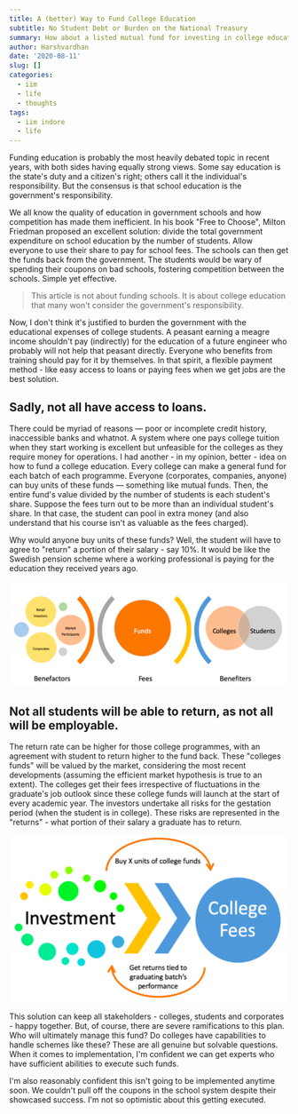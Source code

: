 ```yaml
---
title: A (better) Way to Fund College Education
subtitle: No Student Debt or Burden on the National Treasury
summary: How about a listed mutual fund for investing in college education?
author: Harshvardhan
date: '2020-08-11'
slug: []
categories:
  - iim
  - life
  - thoughts
tags:
  - iim indore
  - life
---
```


Funding education is probably the most heavily debated topic in recent years, with both sides having equally strong views. Some say education is the state's duty and a citizen's right; others call it the individual's responsibility. But the consensus is that school education is the government's responsibility.

We all know the quality of education in government schools and how competition has made them inefficient. In his book "Free to Choose", Milton Friedman proposed an excellent solution: divide the total government expenditure on school education by the number of students. Allow everyone to use their share to pay for school fees. The schools can then get the funds back from the government. The students would be wary of spending their coupons on bad schools, fostering competition between the schools. Simple yet effective.

> This article is not about funding schools. It is about college education that many won't consider the government's responsibility.

Now, I don't think it's justified to burden the government with the educational expenses of college students. A peasant earning a meagre income shouldn't pay (indirectly) for the education of a future engineer who probably will not help that peasant directly. Everyone who benefits from training should pay for it by themselves. In that spirit, a flexible payment method - like easy access to loans or paying fees when we get jobs are the best solution.

## Sadly, not all have access to loans. 

There could be myriad of reasons — poor or incomplete credit history, inaccessible banks and whatnot. A system where one pays college tuition when they start working is excellent but unfeasible for the colleges as they require money for operations. I had another - in my opinion, better - idea on how to fund a college education.
Every college can make a general fund for each batch of each programme. Everyone (corporates, companies, anyone) can buy units of these funds — something like mutual funds. Then, the entire fund's value divided by the number of students is each student's share. Suppose the fees turn out to be more than an individual student's share. In that case, the student can pool in extra money (and also understand that his course isn't as valuable as the fees charged). 

Why would anyone buy units of these funds? Well, the student will have to agree to "return" a portion of their salary - say 10%. It would be like the Swedish pension scheme where a working professional is paying for the education they received years ago.

![model on how to pay](images/ss1.png)

## Not all students will be able to return, as not all will be employable.

The return rate can be higher for those college programmes, with an agreement with student to return higher to the fund back. These "colleges funds" will be valued by the market, considering the most recent developments (assuming the efficient market hypothesis is true to an extent). The colleges get their fees irrespective of fluctuations in the graduate's job outlook since these college funds will launch at the start of every academic year. The investors undertake all risks for the gestation period (when the student is in college). These risks are represented in the "returns" - what portion of their salary a graduate has to return.

![investment and college fees](images/ss2.png)

This solution can keep all stakeholders - colleges, students and corporates - happy together. But, of course, there are severe ramifications to this plan. Who will ultimately manage this fund? Do colleges have capabilities to handle schemes like these? These are all genuine but solvable questions. When it comes to implementation, I'm confident we can get experts who have sufficient abilities to execute such funds.

I'm also reasonably confident this isn't going to be implemented anytime soon. We couldn't pull off the coupons in the school system despite their showcased success. I'm not so optimistic about this getting executed.
